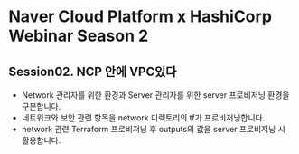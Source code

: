 # Naver Cloud Platform x HashiCorp Webinar Season 2

## Session02. NCP 안에 VPC있다

- Network 관리자를 위한 환경과 Server 관리자를 위한 server 프로비저닝 환경을 구분합니다.
- 네트워크와 보안 관련 항목을 network 디렉토리의 tf가 프로비저닝합니다.
- network 관련 Terraform 프로비저닝 후 outputs의 값을 server 프로비저닝 시 활용합니다.